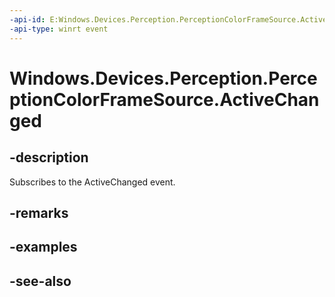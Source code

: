 ----api-id: E:Windows.Devices.Perception.PerceptionColorFrameSource.ActiveChanged
-api-type: winrt event
---<!-- Event syntaxpublic event Windows.Foundation.TypedEventHandler ActiveChanged<Windows.Devices.Perception.PerceptionColorFrameSource,  object>--># Windows.Devices.Perception.PerceptionColorFrameSource.ActiveChanged## -descriptionSubscribes to the ActiveChanged event.## -remarks## -examples## -see-also